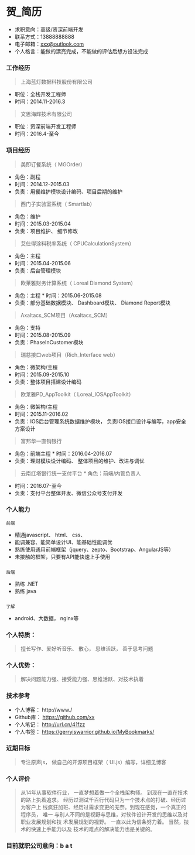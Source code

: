 # 贺_简历
* 求职意向：高级/资深前端开发
* 联系方式：13888888888
* 电子邮箱：xxx@outlook.com 
* 个人格言：能做的漂亮完成，不能做的评估后想方设法完成 

### 工作经历 
> 上海蓝灯数据科技股份有限公司 
* 职位：全栈开发工程师 
* 时间：2014.11-2016.3 
> 文思海辉技术有限公司 
* 职位：资深前端开发工程师 
* 时间：2016.4-至今 

### 项目经历 
> 美即订餐系统（ MGOrder） 
* 角色：副程 
* 时间：2014.12-2015.03 
* 负责：用餐维护模块设计编码、项目后期的维护 
> 西门子实验室系统（ Smartlab） 
* 角色：维护 
* 时间：2015.03-2015.04 
* 负责：项目维护、 细节修改 
> 艾仕得涂料税率系统（ CPUCalculationSystem） 
* 角色：主程 
* 时间：2015.04-2015.06 
* 负责：后台管理模块 
> 欧莱雅财务计算系统（ Loreal Diamond System） 
* 角色：主程 * 时间：2015.06-2015.08 
* 负责：部分基础数据模块、 Dashboard模块、 Diamond Report模块 
> Axaltacs_SCM项目（Axaltacs_SCM） 
* 角色：支持 
* 时间：2015.08-2015.09 
* 负责：PhaseInCustomer模块 
> 瑞慈接口web项目（Rich_Interface web） 
* 角色：微架构/主程 
* 时间：2015.09-2015.10 
* 负责：整体项目搭建设计编码 
> 欧莱雅PD_AppToolkit（ Loreal_IOSAppToolkit） 
* 角色：微架构/主程 
* 时间：2015.11-2016.02 
* 负责：IOS后台管理系统数据维护模块， 负责IOS接口设计与编写，app安全方案设计 
> 富邦华一直销银行 
* 角色：前端主程 * 时间：2016.04-2016.07 
* 负责：理财模块设计编码、 整体项目的维护、改进与调优 
> 云南红塔银行统一支付平台 * 角色：前端/内管负责人 
* 时间：2016.07-至今 
* 负责：支付平台整体开发、微信公众号支付开发 

### 个人能力 ###
`前端` 
* 精通javascript、 html、 css、 
* 能调兼容、能简单设计UI、能基础性能调优 
* 熟练使用通用前端框架（jquery、zepto、Bootstrap、AngularJS等）
* 未接触的框架，只要有API能快速上手使用 
###
`后端` 
* 熟练 .NET 
* 熟练 java 
###
`了解`
* android、大数据， nginx等 

### 个人特质： 
> 擅长写作、爱好听音乐、 散心， 思维活跃， 善于思考问题 

### 个人优势： 
> 解决问题能力强、接受能力强、思维活跃、对技术执着 

### 技术参考 
* 个人博客： http://www./ 
* Github库： https://github.com/xx 
* 个人笔记： http://url.cn/41fzz 
* 个人书签： https://gerryiswarrior.github.io/MyBookmarks/ 

### 近期目标 
> 专注原声js， 做自己的开源项目框架（ UI.js）编写，详细见博客 

### 个人评价 
> 从14年从事软件行业， 一直梦想着做一个全栈架构师。 到现在一直在技术的路上执着追求。 经历过测试千百行代码只为一个技术点的打破、经历过为客户上 线疯狂加班、经历过需求变更的无奈。到现在感觉，一个真正的程序员， 唯一 与别人不同的是视野与思维，对软件设计开发的思维以及对职业发展规划和技 术发展规划的视野。 一直以此为信条努力着。 当然，技术的快速上手能力以及 技术的难点的解决能力也是关键的。 

### 目前就职公司意向：b a t

